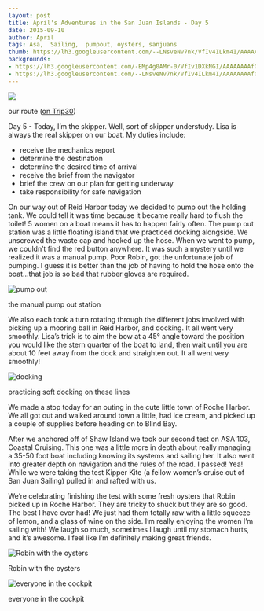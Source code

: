 ```yaml
---
layout: post
title: April's Adventures in the San Juan Islands - Day 5
date: 2015-09-10
author: April
tags: Asa,  Sailing,  pumpout, oysters, sanjuans
thumb: https://lh3.googleusercontent.com/--LNsveNv7nk/VfIv4ILkm4I/AAAAAAAAfGw/i986kT0zudw/s640/blogger-image-1056763432.jpg
backgrounds:
- https://lh3.googleusercontent.com/-EMp4g0AMr-0/VfIv1DXkNGI/AAAAAAAAfGo/Y9uTgTeCRj4/s640/blogger-image--354144364.jpg
- https://lh3.googleusercontent.com/--LNsveNv7nk/VfIv4ILkm4I/AAAAAAAAfGw/i986kT0zudw/s640/blogger-image-1056763432.jpg
---
```


![](http://2.bp.blogspot.com/-xUskJgmzQiU/VfIwYp3LvpI/AAAAAAAAFwY/gXUTUQzS7nU/s1600/Screen%2BShot%2B2015-09-10%2Bat%2B9.24.29%2BPM.png)

our route ([on Trip30](https://www.trip30.com/shared/2bb465cd-f04f-4483-96eb-6901c17836bf)) 

Day 5 - Today, I’m the skipper. Well, sort of skipper understudy. Lisa is always the real skipper on our boat. My duties include:

- receive the mechanics report
- determine the destination
- determine the desired time of arrival
- receive the brief from the navigator
- brief the crew on our plan for getting underway
- take responsibility for safe navigation


On our way out of Reid Harbor today we decided to pump out the holding tank. We could tell it was time because it became really hard to flush the toilet! 5 women on a boat means it has to happen fairly often. The pump out station was a little floating island that we practiced docking alongside. We unscrewed the waste cap and hooked up the hose. When we went to pump, we couldn’t find the red button anywhere. It was such a mystery until we realized it was a manual pump. Poor Robin, got the unfortunate job of pumping. I guess it is better than the job of having to hold the hose onto the boat…that job is so bad that rubber gloves are required. 

![pump out](https://lh3.googleusercontent.com/-EMp4g0AMr-0/VfIv1DXkNGI/AAAAAAAAfGo/Y9uTgTeCRj4/s640/blogger-image--354144364.jpg)

the manual pump out station

We also each took a turn rotating through the different jobs involved with picking up a mooring ball in Reid Harbor, and docking. It all went very smoothly. Lisa’s trick is to aim the bow at a 45° angle toward the position you would like the stern quarter of the boat to land, then wait until you are about 10 feet away from the dock and straighten out. It all went very smoothly! 

![docking](https://lh3.googleusercontent.com/-b2yp44eseio/VfIvvdGYhqI/AAAAAAAAfGY/yLdaqn_Ecy8/s640/blogger-image-559830197.jpg)

practicing soft docking on these lines

We made a stop today for an outing in the cute little town of Roche Harbor. We all got out and walked around town a little, had ice cream, and picked up a couple of supplies before heading on to Blind Bay. 

After we anchored off of Shaw Island we took our second test on ASA 103, Coastal Cruising. This one was a little more in depth about really managing a 35-50 foot boat including knowing its systems and sailing her. It also went into greater depth on navigation and the rules of the road. I passed! Yea! While we were taking the test Kipper Kite (a fellow women’s cruise out of San Juan Sailing) pulled in and rafted with us. 

We’re celebrating finishing the test with some fresh oysters that Robin picked up in Roche Harbor. They are tricky to shuck but they are so good. The best I have ever had! We just had them totally raw with a little squeeze of lemon, and a glass of wine on the side. I’m really enjoying the women I’m sailing with! We laugh so much, sometimes I laugh until my stomach hurts, and it’s awesome. I feel like I’m definitely making great friends. 

![Robin with the oysters](https://lh3.googleusercontent.com/-2xR0msaAG8M/VfIvyAf6RhI/AAAAAAAAfGg/da8VSsz2Cb8/s640/blogger-image-493180114.jpg)

Robin with the oysters

![everyone in the cockpit](https://lh3.googleusercontent.com/--LNsveNv7nk/VfIv4ILkm4I/AAAAAAAAfGw/i986kT0zudw/s640/blogger-image-1056763432.jpg)

everyone in the cockpit
